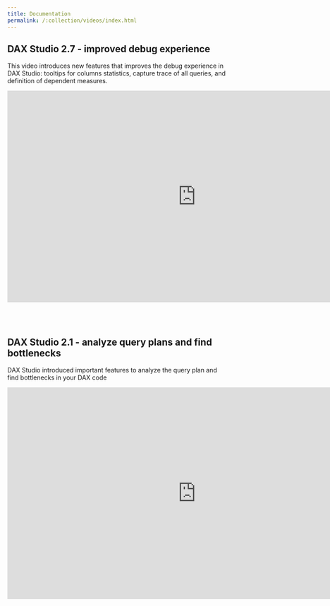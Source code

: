 ```yaml
---
title: Documentation
permalink: /:collection/videos/index.html
---
```

## DAX Studio 2.7 - improved debug experience
This video introduces new features that improves the debug experience in DAX Studio: tooltips for columns statistics, capture trace of all queries, and definition of dependent measures.
<iframe width="854" height="480" src="https://www.youtube.com/embed/tR9WPT4L87M" frameborder="0" allowfullscreen></iframe>

<br><br>
		
## DAX Studio 2.1 - analyze query plans and find bottlenecks
DAX Studio introduced important features to analyze the query plan and find bottlenecks in your DAX code
<iframe width="854" height="480" src="https://www.youtube.com/embed/MD97SSM12oc" frameborder="0" allowfullscreen></iframe>